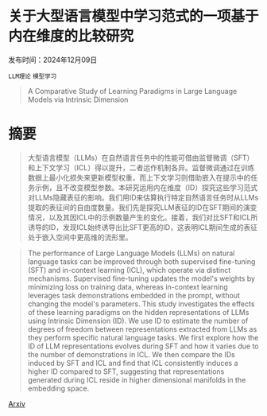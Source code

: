 # 关于大型语言模型中学习范式的一项基于内在维度的比较研究

发布时间：2024年12月09日

`LLM理论` `模型学习`

> A Comparative Study of Learning Paradigms in Large Language Models via Intrinsic Dimension

# 摘要

> 大型语言模型（LLMs）在自然语言任务中的性能可借由监督微调（SFT）和上下文学习（ICL）得以提升，二者运作机制各异。监督微调通过在训练数据上最小化损失来更新模型权重，而上下文学习则借助嵌入在提示中的任务示例，且不改变模型参数。本研究运用内在维度（ID）探究这些学习范式对LLMs隐藏表征的影响。我们用ID来估算执行特定自然语言任务时从LLMs提取的表征间的自由度数量。我们先是探究LLM表征的ID在SFT期间的演变情况，以及其因ICL中的示例数量产生的变化。接着，我们对比SFT和ICL所诱导的ID，发现ICL始终诱导出比SFT更高的ID，这表明ICL期间生成的表征处于嵌入空间中更高维的流形里。

> The performance of Large Language Models (LLMs) on natural language tasks can be improved through both supervised fine-tuning (SFT) and in-context learning (ICL), which operate via distinct mechanisms. Supervised fine-tuning updates the model's weights by minimizing loss on training data, whereas in-context learning leverages task demonstrations embedded in the prompt, without changing the model's parameters. This study investigates the effects of these learning paradigms on the hidden representations of LLMs using Intrinsic Dimension (ID). We use ID to estimate the number of degrees of freedom between representations extracted from LLMs as they perform specific natural language tasks. We first explore how the ID of LLM representations evolves during SFT and how it varies due to the number of demonstrations in ICL. We then compare the IDs induced by SFT and ICL and find that ICL consistently induces a higher ID compared to SFT, suggesting that representations generated during ICL reside in higher dimensional manifolds in the embedding space.

[Arxiv](https://arxiv.org/abs/2412.06245)